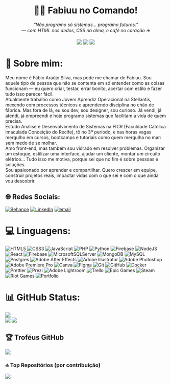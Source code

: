 <div align="center">

<h1 align="center">👨‍💻 Fabiuu no Comando!</h1>

<p align="center">
  <i>“Não programo só sistemas... programo futuros.”</i><br>
  <i>— com HTML nos dedos, CSS na alma, e café no coração ☕</i>
</p>

<p align="center">
  <img src="https://img.shields.io/badge/Mente%20Inquieta-%23ff00cc.svg?style=for-the-badge&logo=abstract&logoColor=white" />
  <img src="https://img.shields.io/badge/Front--End%20Lover-%2300ffcc.svg?style=for-the-badge&logo=react&logoColor=black" />
  <img src="https://img.shields.io/badge/Criativo%20Demais-%23ffd700.svg?style=for-the-badge&logo=sparkles&logoColor=black" />
</p>

</div>


# 💫 Sobre mim:
Meu nome é Fábio Araújo Silva, mas pode me chamar de Fabiuu. Sou aquele tipo de pessoa que não se contenta em só entender como as coisas funcionam — eu quero criar, testar, errar bonito, acertar com estilo e fazer tudo isso parecer fácil.<br>Atualmente trabalho como Jovem Aprendiz Operacional na Stellantis, mexendo com processos técnicos e aprendendo disciplina no chão de fábrica. Mas fora de lá, eu sou dev, sou designer, sou curioso. Já vendi, já atendi, já empreendi e hoje programo sistemas que facilitam a vida de quem precisa.<br>Estudo Análise e Desenvolvimento de Sistemas na FICR (Faculdade Católica Imaculada Conceição do Recife), tô no 3º período, e nas horas vagas mergulho em cursos, bootcamps e tutoriais como quem mergulha no mar: sem medo de se molhar.<br>Amo front-end, mas também sou vidrado em resolver problemas. Organizar um estoque, estilizar uma interface, ajudar um cliente, montar um circuito elétrico… Tudo isso me motiva, porque sei que no fim é sobre pessoas e soluções.<br>Sou apaixonado por aprender e compartilhar. Quero crescer em equipe, construir projetos reais, impactar vidas com o que sei e com o que ainda vou descobrir.


## 🌐 Redes Sociais:
[![Behance](https://img.shields.io/badge/Behance-1769ff?logo=behance&logoColor=white)](https://behance.net/binhoaraujx) [![LinkedIn](https://img.shields.io/badge/LinkedIn-%230077B5.svg?logo=linkedin&logoColor=white)](https://linkedin.com/in/@iamfabiuu) [![email](https://img.shields.io/badge/Email-D14836?logo=gmail&logoColor=white)](mailto:binho.araujx@icloud.com) 

# 💻 Linguagens:
![HTML5](https://img.shields.io/badge/html5-%23E34F26.svg?style=for-the-badge&logo=html5&logoColor=white) ![CSS3](https://img.shields.io/badge/css3-%231572B6.svg?style=for-the-badge&logo=css3&logoColor=white) ![JavaScript](https://img.shields.io/badge/javascript-%23323330.svg?style=for-the-badge&logo=javascript&logoColor=%23F7DF1E) ![PHP](https://img.shields.io/badge/php-%23777BB4.svg?style=for-the-badge&logo=php&logoColor=white) ![Python](https://img.shields.io/badge/python-3670A0?style=for-the-badge&logo=python&logoColor=ffdd54) ![Firebase](https://img.shields.io/badge/firebase-%23039BE5.svg?style=for-the-badge&logo=firebase) ![NodeJS](https://img.shields.io/badge/node.js-6DA55F?style=for-the-badge&logo=node.js&logoColor=white) ![React](https://img.shields.io/badge/react-%2320232a.svg?style=for-the-badge&logo=react&logoColor=%2361DAFB) ![Firebase](https://img.shields.io/badge/firebase-a08021?style=for-the-badge&logo=firebase&logoColor=ffcd34) ![MicrosoftSQLServer](https://img.shields.io/badge/Microsoft%20SQL%20Server-CC2927?style=for-the-badge&logo=microsoft%20sql%20server&logoColor=white) ![MongoDB](https://img.shields.io/badge/MongoDB-%234ea94b.svg?style=for-the-badge&logo=mongodb&logoColor=white) ![MySQL](https://img.shields.io/badge/mysql-4479A1.svg?style=for-the-badge&logo=mysql&logoColor=white) ![Postgres](https://img.shields.io/badge/postgres-%23316192.svg?style=for-the-badge&logo=postgresql&logoColor=white) ![Adobe After Effects](https://img.shields.io/badge/Adobe%20After%20Effects-9999FF.svg?style=for-the-badge&logo=Adobe%20After%20Effects&logoColor=white) ![Adobe Illustrator](https://img.shields.io/badge/adobe%20illustrator-%23FF9A00.svg?style=for-the-badge&logo=adobe%20illustrator&logoColor=white) ![Adobe Photoshop](https://img.shields.io/badge/adobe%20photoshop-%2331A8FF.svg?style=for-the-badge&logo=adobe%20photoshop&logoColor=white) ![Adobe Premiere Pro](https://img.shields.io/badge/Adobe%20Premiere%20Pro-9999FF.svg?style=for-the-badge&logo=Adobe%20Premiere%20Pro&logoColor=white) ![Canva](https://img.shields.io/badge/Canva-%2300C4CC.svg?style=for-the-badge&logo=Canva&logoColor=white) ![Figma](https://img.shields.io/badge/figma-%23F24E1E.svg?style=for-the-badge&logo=figma&logoColor=white) ![Git](https://img.shields.io/badge/git-%23F05033.svg?style=for-the-badge&logo=git&logoColor=white) ![GitHub](https://img.shields.io/badge/github-%23121011.svg?style=for-the-badge&logo=github&logoColor=white) ![Docker](https://img.shields.io/badge/docker-%230db7ed.svg?style=for-the-badge&logo=docker&logoColor=white) ![Prettier](https://img.shields.io/badge/prettier-%23F7B93E.svg?style=for-the-badge&logo=prettier&logoColor=black) ![Prezi](https://img.shields.io/badge/Prezi-%23000000.svg?style=for-the-badge&logo=Prezi&logoColor=white) ![Adobe Lightroom](https://img.shields.io/badge/Adobe%20Lightroom-31A8FF.svg?style=for-the-badge&logo=Adobe%20Lightroom&logoColor=white) ![Trello](https://img.shields.io/badge/Trello-%23026AA7.svg?style=for-the-badge&logo=Trello&logoColor=white) ![Epic Games](https://img.shields.io/badge/epicgames-%23313131.svg?style=for-the-badge&logo=epicgames&logoColor=white) ![Steam](https://img.shields.io/badge/steam-%23000000.svg?style=for-the-badge&logo=steam&logoColor=white) ![Riot Games](https://img.shields.io/badge/riotgames-D32936.svg?style=for-the-badge&logo=riotgames&logoColor=white) ![Portfolio](https://img.shields.io/badge/Portfolio-%23000000.svg?style=for-the-badge&logo=firefox&logoColor=#FF7139)
# 📊 GitHub Status:
![](https://github-readme-stats.vercel.app/api?username=iamfabiuu&theme=gotham&hide_border=false&include_all_commits=true&count_private=true)<br/>
![](https://nirzak-streak-stats.vercel.app/?user=iamfabiuu&theme=gotham&hide_border=false)
![](https://github-readme-stats.vercel.app/api/top-langs/?username=iamfabiuu&theme=gotham&hide_border=false&include_all_commits=true&count_private=true&layout=compact)

## 🏆 Troféus GitHub
![](https://github-profile-trophy.vercel.app/?username=iamfabiuu&theme=dracula&no-frame=false&no-bg=false&margin-w=4)

### 🔝 Top Repositórios (por contribuição)
![](https://github-contributor-stats.vercel.app/api?username=iamfabiuu&limit=5&theme=tokyonight&combine_all_yearly_contributions=true)

<!-- Proudly created with GPRM ( https://gprm.itsvg.in ) -->
